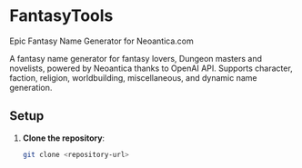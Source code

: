 # FantasyTools
Epic Fantasy Name Generator for Neoantica.com

A fantasy name generator for fantasy lovers, Dungeon masters and novelists, powered by Neoantica thanks to OpenAI API. Supports character, faction, religion, worldbuilding, miscellaneous, and dynamic name generation.

## Setup
1. **Clone the repository**:
   ```bash
   git clone <repository-url>
